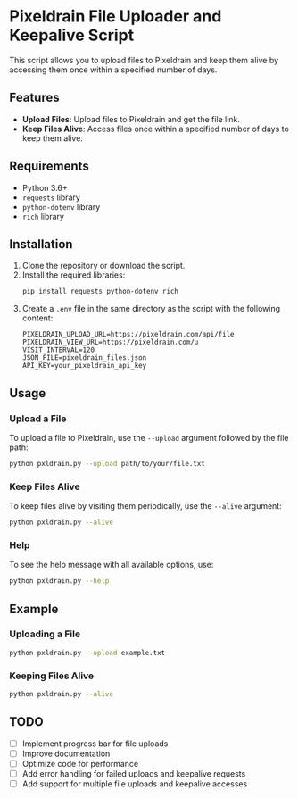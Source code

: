 # Pixeldrain File Uploader and Keepalive Script

This script allows you to upload files to Pixeldrain and keep them alive by accessing them once within a specified number of days.
## Features

- **Upload Files**: Upload files to Pixeldrain and get the file link.
- **Keep Files Alive**: Access files once within a specified number of days to keep them alive.


## Requirements

- Python 3.6+
- `requests` library
- `python-dotenv` library
- `rich` library

## Installation

1. Clone the repository or download the script.
2. Install the required libraries:
    ```sh
    pip install requests python-dotenv rich
    ```
3. Create a `.env` file in the same directory as the script with the following content:
    ```env
    PIXELDRAIN_UPLOAD_URL=https://pixeldrain.com/api/file
    PIXELDRAIN_VIEW_URL=https://pixeldrain.com/u
    VISIT_INTERVAL=120
    JSON_FILE=pixeldrain_files.json
    API_KEY=your_pixeldrain_api_key
    ```

## Usage

### Upload a File

To upload a file to Pixeldrain, use the `--upload` argument followed by the file path:

```sh
python pxldrain.py --upload path/to/your/file.txt
```

### Keep Files Alive

To keep files alive by visiting them periodically, use the `--alive` argument:

```sh
python pxldrain.py --alive
```

### Help

To see the help message with all available options, use:

```sh
python pxldrain.py --help
```

## Example

### Uploading a File

```sh
python pxldrain.py --upload example.txt
```

### Keeping Files Alive

```sh
python pxldrain.py --alive
```

## TODO

- [ ] Implement progress bar for file uploads
- [ ] Improve documentation
- [ ] Optimize code for performance
- [ ] Add error handling for failed uploads and keepalive requests
- [ ] Add support for multiple file uploads and keepalive accesses
